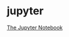# jupyter

[The Jupyter Notebook][]

[The Jupyter Notebook]: https://jupyter-notebook.readthedocs.io/en/latest/